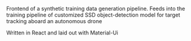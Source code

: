 Frontend of a synthetic training data generation pipeline. Feeds into the training pipeline of customized SSD object-detection model for target tracking 
aboard an autonomous drone

Written in React and laid out with Material-Ui



